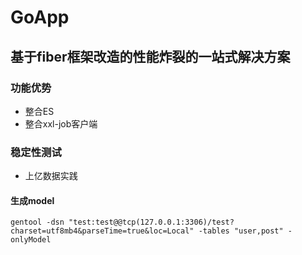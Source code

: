 # GoApp

## 基于fiber框架改造的性能炸裂的一站式解决方案

### 功能优势

* 整合ES
* 整合xxl-job客户端

### 稳定性测试

* 上亿数据实践

#### 生成model

```
gentool -dsn "test:test@@tcp(127.0.0.1:3306)/test?charset=utf8mb4&parseTime=true&loc=Local" -tables "user,post" -onlyModel
```